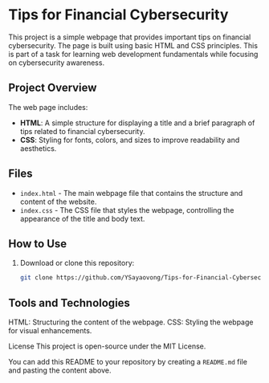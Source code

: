 # Tips for Financial Cybersecurity

This project is a simple webpage that provides important tips on financial cybersecurity. The page is built using basic HTML and CSS principles. This is part of a task for learning web development fundamentals while focusing on cybersecurity awareness.

## Project Overview

The web page includes:
- **HTML**: A simple structure for displaying a title and a brief paragraph of tips related to financial cybersecurity.
- **CSS**: Styling for fonts, colors, and sizes to improve readability and aesthetics.

## Files

- `index.html` - The main webpage file that contains the structure and content of the website.
- `index.css` - The CSS file that styles the webpage, controlling the appearance of the title and body text.

## How to Use

1. Download or clone this repository:
   ```bash
   git clone https://github.com/YSayaovong/Tips-for-Financial-Cybersecurity.git

## Tools and Technologies
HTML: Structuring the content of the webpage.
CSS: Styling the webpage for visual enhancements.

License
This project is open-source under the MIT License.

You can add this README to your repository by creating a `README.md` file and pasting the content above. 
